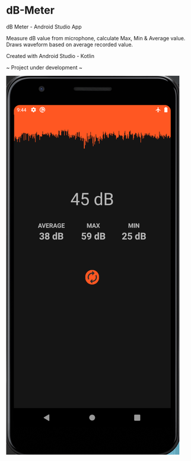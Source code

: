# dB-Meter
dB Meter - Android Studio App

Measure dB value from microphone, calculate Max, Min & Average value. Draws waveform based on average recorded value.

Created with Android Studio - Kotlin

~ Project under development ~

![screenshot](https://raw.githubusercontent.com/hellquist413/dB-Meter/main/55E0A4B1E548DEEFE975DAC3CC1B91350E4F5698.png)